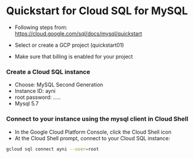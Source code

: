# Quickstart for Cloud SQL for MySQL
* Following steps from: https://cloud.google.com/sql/docs/mysql/quickstart

* Select or create a GCP project (quickstart01)
* Make sure that billing is enabled for your project


### Create a Cloud SQL instance
* Choose: MySQL Second Generation
* Instance ID: ayni
* root password: .....
* Mysql 5.7

### Connect to your instance using the mysql client in Cloud Shell

* In the Google Cloud Platform Console, click the Cloud Shell icon
* At the Cloud Shell prompt, connect to your Cloud SQL instance:
```bash
gcloud sql connect ayni --user=root
```